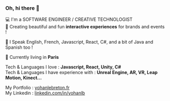 
### Oh, hi there 👋

💻 I'm a SOFTWARE ENGINEER / CREATIVE TECHNOLOGIST  
💪 Creating beautiful and fun **interactive experiences** for brands and events !  


💬 I Speak English, French, Javascript, React, C#, and a bit of Java and Spanish too !  

📌 Currently living in **Paris**  



Tech & Languages I love : **Javascript, React, Unity, C#**  
Tech & Languages I have experience with : **Unreal Engine, AR, VR, Leap Motion, Kinect...**  
</p>

My Portfolio : [yohanlebreton.fr](https://yohanlebreton.fr)  
My Linkedin : [linkedin.com/in/yohanlb](https://www.linkedin.com/in/yohanlb/)  

<!--
My Resume : [Download](https://yohanlebreton.fr/cv/CV_FR.pdf)  
-->

<!--
**yohanlb/yohanlb** is a ✨ _special_ ✨ repository because its `README.md` (this file) appears on your GitHub profile.

Here are some ideas to get you started:

- 🔭 I’m currently working on ...
- 🌱 I’m currently learning ...
- 👯 I’m looking to collaborate on ...
- 🤔 I’m looking for help with ...
- 💬 Ask me about ...
- 📫 How to reach me: ...
- 😄 Pronouns: ...
- ⚡ Fun fact: ...
-->

